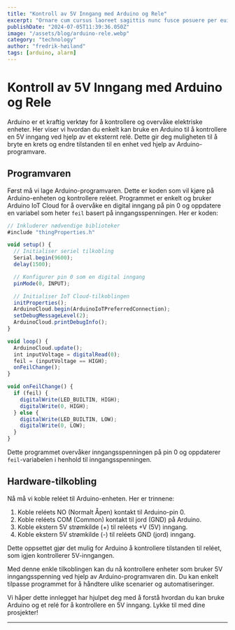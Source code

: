 ```yaml
---
title: "Kontroll av 5V Inngang med Arduino og Rele"
excerpt: "Ornare cum cursus laoreet sagittis nunc fusce posuere per euismod dis vehicula a, semper fames lacus maecenas dictumst pulvinar neque enim non potenti. Torquent hac sociosqu eleifend potenti."
publishDate: "2024-07-05T11:39:36.050Z"
image: "/assets/blog/arduino-rele.webp"
category: "technology"
author: "fredrik-høiland"
tags: [arduino, alarm]
---
```


# Kontroll av 5V Inngang med Arduino og Rele


Arduino er et kraftig verktøy for å kontrollere og overvåke elektriske enheter. Her viser vi hvordan du enkelt kan bruke en Arduino til å kontrollere en 5V inngang ved hjelp av et eksternt relé. Dette gir deg muligheten til å bryte en krets og endre tilstanden til en enhet ved hjelp av Arduino-programvare.

## Programvaren

Først må vi lage Arduino-programvaren. Dette er koden som vil kjøre på Arduino-enheten og kontrollere reléet. Programmet er enkelt og bruker Arduino IoT Cloud for å overvåke en digital inngang på pin 0 og oppdatere en variabel som heter `feil` basert på inngangsspenningen. Her er koden:

```js
// Inkluderer nødvendige biblioteker
#include "thingProperties.h"

void setup() {
  // Initialiser seriel tilkobling
  Serial.begin(9600);
  delay(1500); 

  // Konfigurer pin 0 som en digital inngang
  pinMode(0, INPUT);

  // Initialiser IoT Cloud-tilkoblingen
  initProperties();
  ArduinoCloud.begin(ArduinoIoTPreferredConnection);
  setDebugMessageLevel(2);
  ArduinoCloud.printDebugInfo();
}

void loop() {
  ArduinoCloud.update();
  int inputVoltage = digitalRead(0);
  feil = (inputVoltage == HIGH);
  onFeilChange();
}

void onFeilChange() {
  if (feil) {
    digitalWrite(LED_BUILTIN, HIGH);
    digitalWrite(0, HIGH);
  } else {
    digitalWrite(LED_BUILTIN, LOW);
    digitalWrite(0, LOW);
  }
}

```


Dette programmet overvåker inngangsspenningen på pin 0 og oppdaterer `feil`-variabelen i henhold til inngangsspenningen.

## Hardware-tilkobling

Nå må vi koble reléet til Arduino-enheten. Her er trinnene:

1. Koble reléets NO (Normalt Åpen) kontakt til Arduino-pin 0.
2. Koble reléets COM (Common) kontakt til jord (GND) på Arduino.
3. Koble ekstern 5V strømkilde (+) til reléets +V (5V) inngang.
4. Koble ekstern 5V strømkilde (-) til reléets GND (jord) inngang.

Dette oppsettet gjør det mulig for Arduino å kontrollere tilstanden til reléet, som igjen kontrollerer 5V-inngangen.


Med denne enkle tilkoblingen kan du nå kontrollere enheter som bruker 5V inngangsspenning ved hjelp av Arduino-programvaren din. Du kan enkelt tilpasse programmet for å håndtere ulike scenarier og automatiseringer.

Vi håper dette innlegget har hjulpet deg med å forstå hvordan du kan bruke Arduino og et relé for å kontrollere en 5V inngang. Lykke til med dine prosjekter!

---

